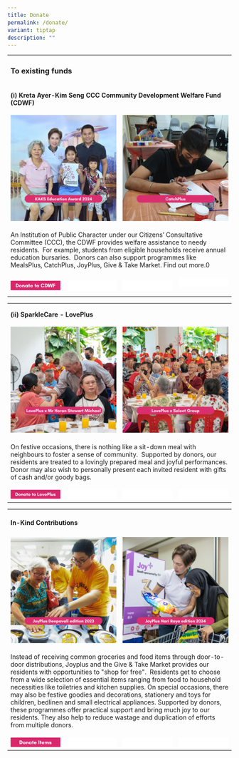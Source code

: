 ```yaml
---
title: Donate
permalink: /donate/
variant: tiptap
description: ""
---
```

<table style="minWidth: 100px">
<colgroup>
<col>
<col>
<col>
<col>
</colgroup>
<tbody>
<tr>
<td rowspan="1" colspan="4">
<h3><strong>To existing funds</strong></h3>
</td>
</tr>
<tr>
<td rowspan="1" colspan="4">
<p><strong>(i) Kreta Ayer-Kim Seng CCC Community Development Welfare Fund (CDWF)</strong>
</p>
</td>
</tr>
<tr>
<td rowspan="1" colspan="2">
<div class="isomer-image-wrapper">
<img style="width: 100%" height="auto" width="100%" alt="" src="/images/Donate___To_existing_funds.png">
</div>
</td>
<td rowspan="1" colspan="2">
<div class="isomer-image-wrapper">
<img style="width: 100%" height="auto" width="100%" alt="" src="/images/Donate___To_existing_funds__2_.png">
</div>
</td>
</tr>
<tr>
<td rowspan="1" colspan="4">
<p>An Institution of Public Character under our Citizens’ Consultative Committee
(CCC), the CDWF provides welfare assistance to needy residents.&nbsp; For
example, students from eligible households receive annual education bursaries.&nbsp;
Donors can also support programmes like MealsPlus, CatchPlus, JoyPlus,
Give &amp; Take Market. Find out more.0</p>
</td>
</tr>
<tr>
<td rowspan="1" colspan="1"><a class="isomer-image-wrapper" href="https://www.giving.sg/organisation/profile/4ecb72a3-2333-485c-8afb-8376e0495ea1"><img style="width: 100%" height="auto" width="100%" alt="" src="/images/300x60_Donate_to_CDWF.png"></a>
</td>
<td rowspan="1" colspan="1">
<div class="isomer-image-wrapper">
<img style="width: 100%" height="auto" width="100%" alt="" src="/images/blank_space.png">
</div>
</td>
<td rowspan="1" colspan="1">
<div class="isomer-image-wrapper">
<img style="width: 100%" height="auto" width="100%" alt="" src="/images/blank_space.png">
</div>
</td>
<td rowspan="1" colspan="1">
<div class="isomer-image-wrapper">
<img style="width: 100%" height="auto" width="100%" alt="" src="/images/blank_space.png">
</div>
<p></p>
</td>
</tr>
</tbody>
</table>
<table style="minWidth: 100px">
<colgroup>
<col>
<col>
<col>
<col>
</colgroup>
<tbody>
<tr>
<td rowspan="1" colspan="4">
<p><strong>(ii) SparkleCare - LovePlus</strong>
</p>
</td>
</tr>
<tr>
<td rowspan="1" colspan="2">
<div class="isomer-image-wrapper">
<img style="width: 100%" height="auto" width="100%" alt="" src="/images/Donate___LovePlus.png">
</div>
</td>
<td rowspan="1" colspan="2">
<div class="isomer-image-wrapper">
<img style="width: 100%" height="auto" width="100%" alt="" src="/images/Donate___LovePlus__2_.png">
</div>
</td>
</tr>
<tr>
<td rowspan="1" colspan="4">
<p>On festive occasions, there is nothing like a sit-down meal with neighbours
to foster a sense of community.&nbsp; Supported by donors, our residents
are treated to a lovingly prepared meal and joyful performances. Donor
may also wish to personally present each invited resident with gifts of
cash and/or goody bags.</p>
</td>
</tr>
<tr>
<td rowspan="1" colspan="1"><a class="isomer-image-wrapper" href="https://go.gov.sg/kaks-sparklecare"><img style="width: 100%" height="auto" width="100%" alt="" src="/images/300x60_Donate_to_LovePlus.png"></a>
</td>
<td rowspan="1" colspan="1">
<div class="isomer-image-wrapper">
<img style="width: 100%" height="auto" width="100%" alt="" src="/images/blank_space.png">
</div>
</td>
<td rowspan="1" colspan="1">
<div class="isomer-image-wrapper">
<img style="width: 100%" height="auto" width="100%" alt="" src="/images/blank_space.png">
</div>
</td>
<td rowspan="1" colspan="1">
<div class="isomer-image-wrapper">
<img style="width: 100%" height="auto" width="100%" alt="" src="/images/blank_space.png">
</div>
</td>
</tr>
</tbody>
</table>
<p></p>
<table style="minWidth: 100px">
<colgroup>
<col>
<col>
<col>
<col>
</colgroup>
<tbody>
<tr>
<td rowspan="1" colspan="4">
<h4><strong>In-Kind Contributions</strong></h4>
</td>
</tr>
<tr>
<td rowspan="1" colspan="2">
<div class="isomer-image-wrapper">
<img style="width: 100%" height="auto" width="100%" alt="" src="/images/Donate___In_Kind_Contributions.png">
</div>
</td>
<td rowspan="1" colspan="2">
<div class="isomer-image-wrapper">
<img style="width: 100%" height="auto" width="100%" alt="" src="/images/Donate___In_Kind_Contributions__2_.png">
</div>
</td>
</tr>
<tr>
<td rowspan="1" colspan="4">
<p>Instead of receiving common groceries and food items through door-to-door
distributions, Joyplus and the Give &amp; Take Market provides our residents
with opportunities to "shop for free".&nbsp; Residents get to choose from
a wide selection of essential items ranging from food to household necessities
like toiletries and kitchen supplies. On special occasions, there may also
be festive goodies and decorations, stationery and toys for children, bedlinen
and small electrical appliances. Supported by donors, these programmes
offer practical support and bring much joy to our residents. They also
help to reduce wastage and duplication of efforts from multiple donors.</p>
</td>
</tr>
<tr>
<td rowspan="1" colspan="1"><a class="isomer-image-wrapper" href="https://www.google.com/url?q=https://go.gov.sg/kaks-sparklecare&amp;sa=D&amp;source=docs&amp;ust=1721270851896971&amp;usg=AOvVaw1vIpJLZIBx4lYUHCYOm2fp"><img style="width: 100%" height="auto" width="100%" alt="" src="/images/300x60_Donate_Items.png"></a>
</td>
<td rowspan="1" colspan="1">
<div class="isomer-image-wrapper">
<img style="width: 100%" height="auto" width="100%" alt="" src="/images/blank_space.png">
</div>
</td>
<td rowspan="1" colspan="1">
<div class="isomer-image-wrapper">
<img style="width: 100%" height="auto" width="100%" alt="" src="/images/blank_space.png">
</div>
</td>
<td rowspan="1" colspan="1">
<div class="isomer-image-wrapper">
<img style="width: 100%" height="auto" width="100%" alt="" src="/images/blank_space.png">
</div>
</td>
</tr>
</tbody>
</table>
<p></p>
<p></p>
<p></p>